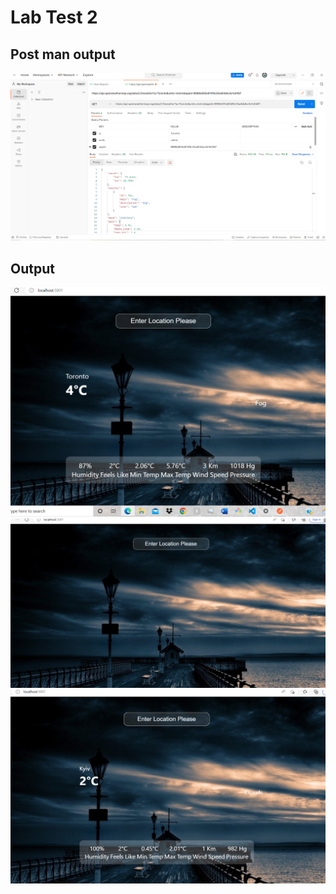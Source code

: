 # Lab Test 2

## Post man output 
<img src="https://github.com/MissVeronika/101339738_comp3123_labtest2/blob/main/src/assets/Postman.png?raw=true">

## Output 
<img src="https://github.com/MissVeronika/101339738_comp3123_labtest2/blob/main/src/assets/output.png?raw=true">

<img src="https://github.com/MissVeronika/101339738_comp3123_labtest2/blob/main/src/assets/outut2.png?raw=true"> 

<img src="https://github.com/MissVeronika/101339738_comp3123_labtest2/blob/main/src/assets/Output3.png?raw=true">

